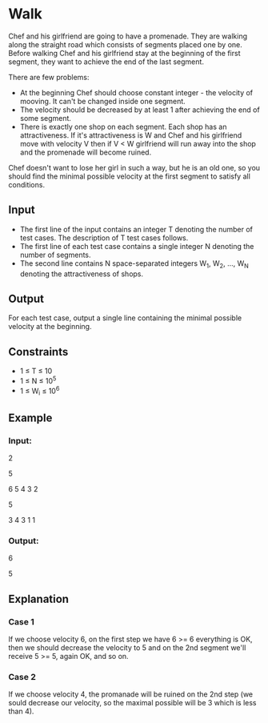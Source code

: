 # Walk

Chef and his girlfriend are going to have a promenade. They are walking along the straight road which consists of segments placed one by one. 
Before walking Chef and his girlfriend stay at the beginning of the first segment, they want to achieve the end of the last segment.

There are few problems:

- At the beginning Chef should choose constant integer - the velocity of mooving. It can't be changed inside one segment.
- The velocity should be decreased by at least 1 after achieving the end of some segment.
- There is exactly one shop on each segment. Each shop has an attractiveness. 
If it's attractiveness is W and Chef and his girlfriend move with velocity V then if V < W girlfriend will run away into the shop and the promenade will become ruined.

Chef doesn't want to lose her girl in such a way, but he is an old one, so you should find the minimal possible velocity at the first segment to satisfy all conditions.

## Input

- The first line of the input contains an integer T denoting the number of test cases. The description of T test cases follows.
- The first line of each test case contains a single integer N denoting the number of segments. 
- The second line contains N space-separated integers W<sub>1</sub>, W<sub>2</sub>, ..., W<sub>N</sub> denoting the attractiveness of shops.

## Output

For each test case, output a single line containing the minimal possible velocity at the beginning.

## Constraints

- 1 ≤ T ≤ 10
- 1 ≤ N ≤ 10<sup>5</sup>
- 1 ≤ W<sub>i</sub> ≤ 10<sup>6</sup>

## Example

### Input:

2

5

6 5 4 3 2

5

3 4 3 1 1

### Output:

6

5

## Explanation

### Case 1

If we choose velocity 6, on the first step we have 6 >= 6 everything is OK, then we should decrease the velocity to 5 and on the 2nd 
segment we'll receive 5 >= 5, again OK, and so on.

### Case 2

If we choose velocity 4, the promanade will be ruined on the 2nd step (we sould decrease our velocity, so the maximal possible will be 3 which is less than 4).
